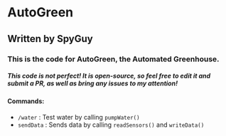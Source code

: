 # AutoGreen
## Written by SpyGuy

### This is the code for AutoGreen, the Automated Greenhouse. 

##### This code is not perfect! It is open-source, so feel free to edit it and submit a PR, as well as bring any issues to my attention!

#### Commands:
- `/water` : Test water by calling `pumpWater()`
- `sendData` : Sends data by calling `readSensors()` and `writeData()`

